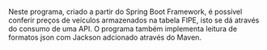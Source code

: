 Neste programa, criado a partir do Spring Boot Framework, é possível conferir preços de veículos armazenados na tabela FIPE, isto se dá através do consumo de uma API. O programa também implementa leitura de formatos json com Jackson adcionado através do Maven.
